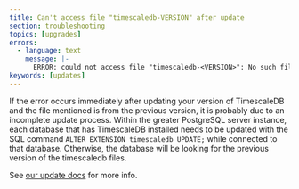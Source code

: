 ```yaml
---
title: Can't access file "timescaledb-VERSION" after update
section: troubleshooting
topics: [upgrades]
errors:
  - language: text
    message: |-
      ERROR: could not access file "timescaledb-<VERSION>": No such file or directory
keywords: [updates]
---
```


<!---
* Keep this section in alphabetical order
* Use this format for writing troubleshooting sections:
 - Cause: What causes the problem?
 - Consequence: What does the user see when they hit this problem?
 - Fix/Workaround: What can the user do to fix or work around the problem? Provide a "Resolving" Procedure if required.
 - Result: When the user applies the fix, what is the result when the same action is applied?
* Copy this comment at the top of every troubleshooting page
-->

If the error occurs immediately after updating your version of TimescaleDB and
the file mentioned is from the previous version, it is probably due to an incomplete
update process. Within the greater PostgreSQL server instance, each
database that has TimescaleDB installed needs to be updated with the SQL command
`ALTER EXTENSION timescaledb UPDATE;` while connected to that database. Otherwise,
the database will be looking for the previous version of the timescaledb files.

See [our update docs][update-db] for more info.

[update-db]: /timescaledb/:currentVersion:/how-to-guides/upgrades/
